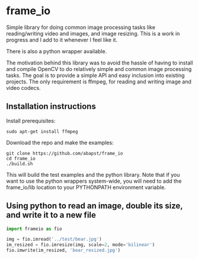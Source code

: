 # frame_io

Simple library for doing common image processing tasks like reading/writing video and images, and image resizing. This is a work in progress and I add to it whenever I feel like it.

There is also a python wrapper available.

The motivation behind this library was to avoid the hassle of having to install and compile OpenCV to do relatively simple and common image processing tasks. The goal is to provide a simple API and easy inclusion into existing projects. The only requirement is ffmpeg, for reading and writing image and video codecs.

## Installation instructions

Install prerequisites:
```
sudo apt-get install ffmpeg
```

Download the repo and make the examples:
```
git clone https://github.com/abapst/frame_io
cd frame_io
./build.sh
```

This will build the test examples and the python library. Note that if you want to use the python wrappers system-wide, you will need to add the frame_io/lib location to your PYTHONPATH environment variable.

## Using python to read an image, double its size, and write it to a new file

```python
import frameio as fio

img = fio.imread('../test/bear.jpg')
im_resized = fio.imresize(img, scale=2, mode='bilinear')
fio.imwrite(im_resized, 'bear_resized.jpg')
```
